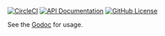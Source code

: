 [![CircleCI](https://circleci.com/gh/peter-edge/go-encrypt/tree/master.png)](https://circleci.com/gh/peter-edge/go-encrypt/tree/master)
[![API Documentation](http://img.shields.io/badge/api-Godoc-blue.svg?style=flat-square)](https://godoc.org/go.pedge.io/encrypt)
[![GitHub License](https://img.shields.io/github/license/peter-edge/go-encrypt.svg?style=flat-square)](https://github.com/peter-edge/go-encrypt/blob/master/LICENSE)

See the [Godoc](https://godoc.org/go.pedge.io/encrypt) for usage.
